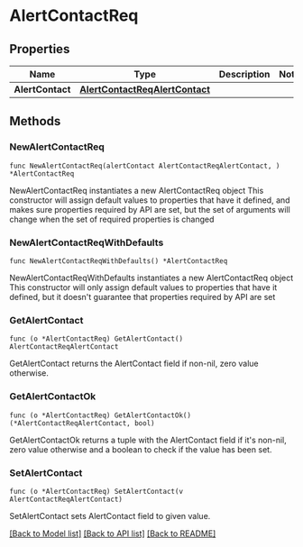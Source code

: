 # AlertContactReq

## Properties

Name | Type | Description | Notes
------------ | ------------- | ------------- | -------------
**AlertContact** | [**AlertContactReqAlertContact**](AlertContactReqAlertContact.md) |  | 

## Methods

### NewAlertContactReq

`func NewAlertContactReq(alertContact AlertContactReqAlertContact, ) *AlertContactReq`

NewAlertContactReq instantiates a new AlertContactReq object
This constructor will assign default values to properties that have it defined,
and makes sure properties required by API are set, but the set of arguments
will change when the set of required properties is changed

### NewAlertContactReqWithDefaults

`func NewAlertContactReqWithDefaults() *AlertContactReq`

NewAlertContactReqWithDefaults instantiates a new AlertContactReq object
This constructor will only assign default values to properties that have it defined,
but it doesn't guarantee that properties required by API are set

### GetAlertContact

`func (o *AlertContactReq) GetAlertContact() AlertContactReqAlertContact`

GetAlertContact returns the AlertContact field if non-nil, zero value otherwise.

### GetAlertContactOk

`func (o *AlertContactReq) GetAlertContactOk() (*AlertContactReqAlertContact, bool)`

GetAlertContactOk returns a tuple with the AlertContact field if it's non-nil, zero value otherwise
and a boolean to check if the value has been set.

### SetAlertContact

`func (o *AlertContactReq) SetAlertContact(v AlertContactReqAlertContact)`

SetAlertContact sets AlertContact field to given value.



[[Back to Model list]](../README.md#documentation-for-models) [[Back to API list]](../README.md#documentation-for-api-endpoints) [[Back to README]](../README.md)


